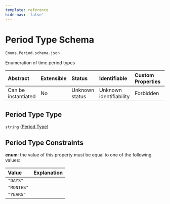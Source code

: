 ```yaml
---
template: reference
hide-nav: 'false'
---
```


# Period Type Schema

```txt
Enums.Period.schema.json
```

Enumeration of time period types

| Abstract            | Extensible | Status         | Identifiable            | Custom Properties | Additional Properties | Access Restrictions | Defined In                                                               |
| :------------------ | :--------- | :------------- | :---------------------- | :---------------- | :-------------------- | :------------------ | :----------------------------------------------------------------------- |
| Can be instantiated | No         | Unknown status | Unknown identifiability | Forbidden         | Allowed               | none                | [Period.schema.json](../enums/Period.schema.json "open original schema") |

## Period Type Type

`string` ([Period Type](period.md))

## Period Type Constraints

**enum**: the value of this property must be equal to one of the following values:

| Value      | Explanation |
| :--------- | :---------- |
| `"DAYS"`   |             |
| `"MONTHS"` |             |
| `"YEARS"`  |             |
